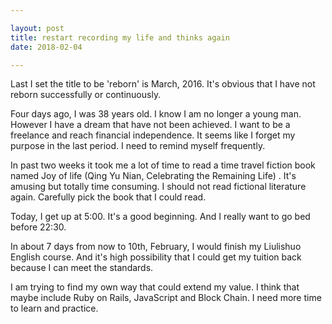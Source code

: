 ```yaml
---

layout: post
title: restart recording my life and thinks again
date: 2018-02-04

---
```


Last I set the title to be 'reborn' is March, 2016. It's obvious that I have not reborn successfully or continuously.

Four days ago, I was 38 years old. I know I am no longer a young man. However I have a dream that have not been achieved. I want to be a freelance and reach financial independence. It seems like I forget my purpose in the last period. I need to remind myself frequently.

In past two weeks it took me a lot of time to read a time travel fiction book named Joy of life (Qing Yu Nian, Celebrating the Remaining Life) . It's amusing but totally time consuming. I should not read fictional literature again. Carefully pick the book that I could read.

Today, I get up at 5:00. It's a good beginning. And I really want to go bed before 22:30.

In about 7 days from now to 10th, February, I would finish my Liulishuo English course. And it's high possibility that I could get my tuition back because I can meet the standards.

I am trying to find my own way that could extend my value. I think that maybe include Ruby on Rails, JavaScript and Block Chain. I need more time to learn and practice.
